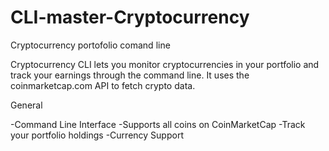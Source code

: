 # CLI-master-Cryptocurrency
Cryptocurrency portofolio comand line

Cryptocurrency CLI lets you monitor cryptocurrencies in your portfolio and track your earnings through the command line. It uses the coinmarketcap.com API to fetch crypto data.


General

-Command Line Interface
-Supports all coins on CoinMarketCap
-Track your portfolio holdings
-Currency Support
